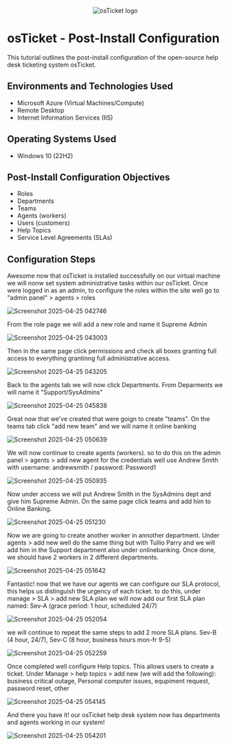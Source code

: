 <p align="center">
<img src="https://i.imgur.com/Clzj7Xs.png" alt="osTicket logo"/>
</p>

<h1>osTicket - Post-Install Configuration</h1>
This tutorial outlines the post-install configuration of the open-source help desk ticketing system osTicket.<br />


<h2>Environments and Technologies Used</h2>

- Microsoft Azure (Virtual Machines/Compute)
- Remote Desktop
- Internet Information Services (IIS)

<h2>Operating Systems Used </h2>

- Windows 10</b> (22H2)

<h2>Post-Install Configuration Objectives</h2>

- Roles
- Departments
- Teams
- Agents (workers)
- Users (customers)
- Help Topics
- Service Level Agreements (SLAs)

<h2>Configuration Steps</h2>

Awesome now that osTicket is installed successfully on our virtual machine we will nonw set system administrative tasks within our osTicket. Once were logged in as an admin, to configure the roles within the site well go to "admin panel" > agents > roles

![Screenshot 2025-04-25 042746](https://github.com/user-attachments/assets/ce12bdab-bdb1-4ad4-861b-d1827b645818)

From the role page we will add a new role and name it Supreme Admin

![Screenshot 2025-04-25 043003](https://github.com/user-attachments/assets/f4fc8e04-6026-4571-9663-0da31c033ad3)

Then in the same page click permissions and check all boxes granting full access to everything grantinng full administrative access.

![Screenshot 2025-04-25 043205](https://github.com/user-attachments/assets/682da582-74fb-4659-ac71-5c9b3e5bafc9)

Back to the agents tab we will now click Departments. From Deparments we will name it "Support/SysAdmins"

![Screenshot 2025-04-25 045838](https://github.com/user-attachments/assets/c8a9721e-3afb-4e6d-8da8-451578b6b46d)

Great now that we've created that were goign to create "teams". On the teams tab click "add new team" and we will name it online banking

![Screenshot 2025-04-25 050639](https://github.com/user-attachments/assets/60358255-0403-43a6-ba7b-8e476455ce9e)

We will now continue to create agents (workers). so to do this on the admin panel > agents > add new agent
for the credentials well use Andrew Smith with username: andrewsmith / password: Password1

![Screenshot 2025-04-25 050935](https://github.com/user-attachments/assets/47aa6245-7676-4ded-82ef-2efb508ad5be)

Now under access we will put Andrew Smith in the SysAdmins dept and give him Supreme Admin. On the same page click teams and add him to Online Banking.

![Screenshot 2025-04-25 051230](https://github.com/user-attachments/assets/33fddb40-aa49-4c69-92c2-2ec289117c55)

Now we are going to create another worker in annother department. Under agents > add new well do the same thing but with Tullio Parry and we will add him in the Support department also under onlinebanking. Once done, we should have 2 workers in 2 different departments.

![Screenshot 2025-04-25 051642](https://github.com/user-attachments/assets/65531de6-ae16-4c94-9f43-8a365b988881)

Fantastic! now that we have our agents we can configure our SLA protocol, this helps us distinguish the urgency of each ticket. to do this, under manage > SLA > add new SLA plan
we will now add our first SLA plan named: Sev-A (grace period: 1 hour, scheduled 24/7)

![Screenshot 2025-04-25 052054](https://github.com/user-attachments/assets/4c352a0d-32f2-46a4-80a7-7bc7b1a657d1)


we will continue to repeat the same steps to add 2 more SLA plans. Sev-B (4 hour, 24/7), Sev-C (8 hour, business hours mon-fr 9-5)

![Screenshot 2025-04-25 052259](https://github.com/user-attachments/assets/2651ee5f-ed93-41e3-b73f-c51226c9fd3f)

Once completed well configure Help topics. This allows users to create a ticket. Under Manage > help topics > add new (we will add the following): business critical outage, Personal computer issues, equpiment request, password reset, other

![Screenshot 2025-04-25 054145](https://github.com/user-attachments/assets/f893a1ad-84e4-4436-a518-e955c6b8a9ab)

And there you have it! our osTicket help desk system now has departments and agents working in our system!

![Screenshot 2025-04-25 054201](https://github.com/user-attachments/assets/8e6b5ae0-130f-40ff-b4f9-29f26975d976)

